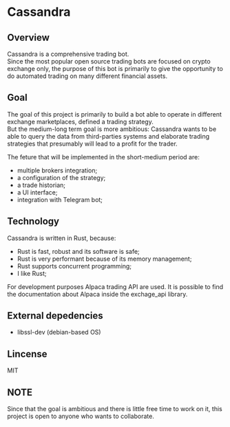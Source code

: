 # Cassandra

## Overview

Cassandra is a comprehensive trading bot. <br />
Since the most popular open source trading bots are focused on crypto exchange only, the purpose of this bot is primarily to give the opportunity to do automated trading on many different financial assets. <br />

## Goal 
The goal of this project is primarily to build a bot able to operate in different exchange marketplaces, defined a trading strategy. <br />
But the medium-long term goal is more ambitious: Cassandra wants to be able to query the data from third-parties systems and elaborate trading strategies that presumably will lead to a profit for the trader.

The feture that will be implemented in the short-medium period are:

* multiple brokers integration;
* a configuration of the strategy;
* a trade historian; 
* a UI interface;
* integration with Telegram bot;

## Technology
Cassandra is written in Rust, because: 
* Rust is fast, robust and its software is safe;
* Rust is very performant because of its memory management;
* Rust supports concurrent programming;
* I like Rust;

For development purposes Alpaca trading API are used. It is possible to find the documentation about Alpaca inside the exchage_api library. 
## External depedencies 
* libssl-dev (debian-based OS)

## Lincense

MIT

## NOTE
Since that the goal is ambitious and there is little free time to work on it, this project is open to anyone who wants to collaborate.